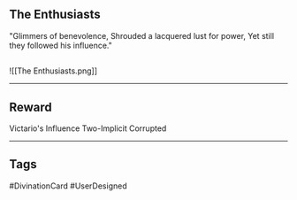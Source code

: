 ## The Enthusiasts
"Glimmers of benevolence,
Shrouded a lacquered lust for power,
Yet still they followed his influence."
## 
![[The Enthusiasts.png]]

---
## Reward
Victario's Influence
Two-Implicit
Corrupted

---
## Tags
#DivinationCard
#UserDesigned
